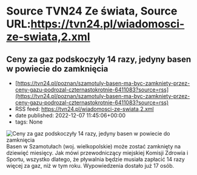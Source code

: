 # Source TVN24 Ze świata, Source URL:https://tvn24.pl/wiadomosci-ze-swiata,2.xml

## Ceny za gaz podskoczyły 14 razy, jedyny basen w powiecie do zamknięcia
 - [https://tvn24.pl/poznan/szamotuly-basen-ma-byc-zamkniety-przez-ceny-gazu-podrozal-czternastokrotnie-6411083?source=rss](https://tvn24.pl/poznan/szamotuly-basen-ma-byc-zamkniety-przez-ceny-gazu-podrozal-czternastokrotnie-6411083?source=rss)
 - RSS feed: https://tvn24.pl/wiadomosci-ze-swiata,2.xml
 - date published: 2022-12-07 11:45:06+00:00
 - tags: None

<img alt="Ceny za gaz podskoczyły 14 razy, jedyny basen w powiecie do zamknięcia" src="https://tvn24.pl/najnowsze/cdn-zdjecie-k63qno-07-1030-nadia-basen-0007-6411873/alternates/LANDSCAPE_1280" />
    Basen w Szamotułach (woj. wielkopolskie) może zostać zamknięty na dziewięć miesięcy. Jak mówi przewodniczący miejskiej Komisji Zdrowia i Sportu, wszystko dlatego, że pływalnia będzie musiała zapłacić 14 razy więcej za gaz, niż w tym roku. Wypowiedzenia dostało już 17 osób.
